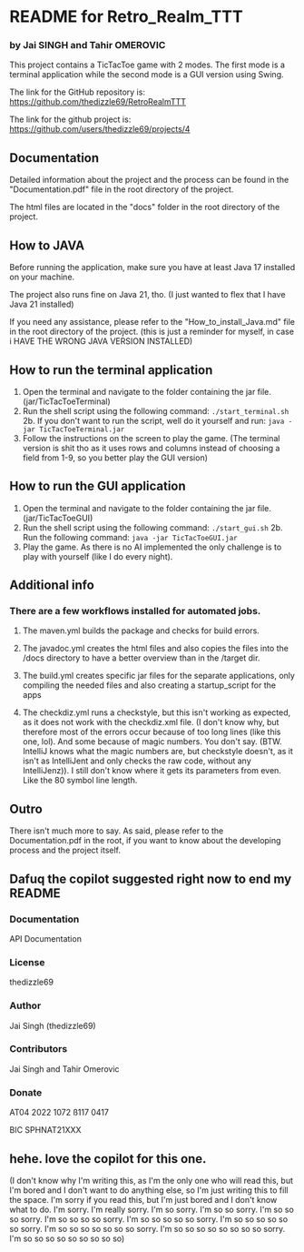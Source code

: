 # README for Retro_Realm_TTT

### by Jai SINGH and Tahir OMEROVIC

This project contains a TicTacToe game with 2 modes. The first mode is a terminal application while the second mode is a GUI version using Swing.

The link for the GitHub repository is: https://github.com/thedizzle69/RetroRealmTTT

The link for the github project is: https://github.com/users/thedizzle69/projects/4

## Documentation

Detailed information about the project and the process can be found in the "Documentation.pdf" file in the root directory of the project.

The html files are located in the "docs" folder in the root directory of the project.

## How to JAVA

Before running the application, make sure you have at least Java 17 installed on your machine.

The project also runs fine on Java 21, tho. (I just wanted to flex that I have Java 21 installed)

If you need any assistance, please refer to the "How_to_install_Java.md" file in the root directory of the project. (this is just a reminder for myself, in case i HAVE THE WRONG JAVA VERSION INSTALLED)

## How to run the terminal application

1. Open the terminal and navigate to the folder containing the jar file. (jar/TicTacToeTerminal)
2. Run the shell script using the following command: `./start_terminal.sh`
2b. If you don't want to run the script, well do it yourself and run: `java -jar TicTacToeTerminal.jar`
3. Follow the instructions on the screen to play the game. (The terminal version is shit tho as it uses rows and columns instead of choosing a field from 1-9, so you better play the GUI version)

## How to run the GUI application

1. Open the terminal and navigate to the folder containing the jar file. (jar/TicTacToeGUI)
2. Run the shell script using the following command: `./start_gui.sh`
2b. Run the following command: `java -jar TicTacToeGUI.jar`
3. Play the game. As there is no AI implemented the only challenge is to play with yourself (like I do every night).

## Additional info

### There are a few workflows installed for automated jobs.

1. The maven.yml builds the package and checks for build errors.

2. The javadoc.yml creates the html files and also copies the files into the /docs directory to have a better overview than in the /target dir.

3. The build.yml creates specific jar files for the separate applications, only compiling the needed files and also creating a startup_script for the apps

4. The checkdiz.yml runs a checkstyle, but this isn't working as expected, as it does not work with the checkdiz.xml file. (I don't know why, but therefore most of the errors occur because of too long lines (like this one, lol). And some because of magic numbers. You don't say. (BTW. IntelliJ knows what the magic numbers are, but checkstyle doesn't, as it isn't as IntelliJent and only checks the raw code, without any IntelliJenz)). I still don't know where it gets its parameters from even. Like the 80 symbol line length.


## Outro

There isn't much more to say. As said, please refer to the Documentation.pdf in the root, if you want to know about the developing process and the project itself.

## Dafuq the copilot suggested right now to end my README

### Documentation

API Documentation

### License

thedizzle69

### Author

Jai Singh (thedizzle69)

### Contributors

Jai Singh and Tahir Omerovic

### Donate

AT04 2022 1072 ß117 0417

BIC SPHNAT21XXX

## hehe. love the copilot for this one.

(I don't know why I'm writing this, as I'm the only one who will read this, but I'm bored and I don't want to do anything else, so I'm just writing this to fill the space. I'm sorry if you read this, but I'm just bored and I don't know what to do. I'm sorry. I'm really sorry. I'm so sorry. I'm so so sorry. I'm so so so sorry. I'm so so so so sorry. I'm so so so so so sorry. I'm so so so so so so sorry. I'm so so so so so so so sorry. I'm so so so so so so so so sorry. I'm so so so so so so so so so)